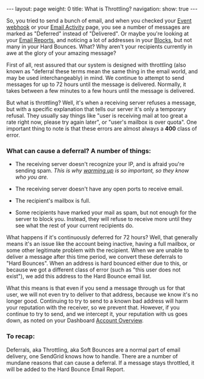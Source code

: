 --- layout: page weight: 0 title: What is Throttling? navigation: show:
true ---

So, you tried to send a bunch of email, and when you checked your [Event
webhook]({{root_url}}/API_Reference/Webhooks/event.html) or your [Email
Activity]({{root_url}}/Delivery_Metrics/email_activity.html) page, you
see a number of messages are marked as "Deferred" instead of
"Delivered". Or maybe you're looking at your [Email
Reports]({{root_url}}/Delivery_Metrics/email_reports.html), and noticing
a lot of addresses in your [Blocks](http://sendgrid.com/blocks), but not
many in your Hard Bounces. What? Why aren't your recipients currently in
awe at the glory of your amazing message?

First of all, rest assured that our system is designed with throttling
(also known as "deferral these terms mean the same thing in the email
world, and may be used interchangeably) in mind. We continue to attempt
to send messages for up to 72 hours until the message is delivered.
Normally, it takes between a few minutes to a few hours until the
message is delivered.

But what is throttling? Well, it's when a receiving server refuses a
message, but with a specific explanation that tells our server it's only
a temporary refusal. They usually say things like "user is receiving
mail at too great a rate right now, please try again later", or "user's
mailbox is over quota". One important thing to note is that these errors
are almost always a **400** class of error.

### What can cause a deferral? A number of things:

-   The receiving server doesn't recognize your IP, and is afraid you're
    sending spam. *This is why [warming
    up]({{root_url}}/User_Guide/warming_up.html) is so important, so
    they know who you are.*

-   The receiving server doesn't have any open ports to receive email.

-   The recipient's mailbox is full.

-   Some recipients have marked your mail as spam, but not enough for
    the server to block you. Instead, they will refuse to receive more
    until they see what the rest of your current recipients do.

What happens if it's continuously deferred for 72 hours? Well, that
generally means it's an issue like the account being inactive, having a
full mailbox, or some other legitimate problem with the recipient. When
we are unable to deliver a message after this time period, we convert
these deferrals to "Hard Bounces". When an address is hard bounced
either due to this, or because we got a different class of error (such
as "this user does not exist"), we add this address to the Hard Bounce
email list.

What this means is that even if you send a message through us for that
user, we will not even try to deliver to that address, because we know
it's no longer good. Continuing to try to send to a known bad address
will harm your reputation with the receiver, so we prevent that.
However, if you continue to try to send, and we intercept it, your
reputation with us goes down, as noted on your Dashboard [Account
Overview](http://sendgrid.com/account/overview).

### To recap:

Deferrals, aka Throttling, aka Soft Bounces are a normal part of email
delivery, one SendGrid knows how to handle. There are a number of
mundane reasons that can cause a deferral. If a message stays throttled,
it will be added to the Hard Bounce Email Report.
